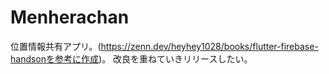 # Menherachan

位置情報共有アプリ。(https://zenn.dev/heyhey1028/books/flutter-firebase-handsonを参考に作成)。
改良を重ねていきリリースしたい。